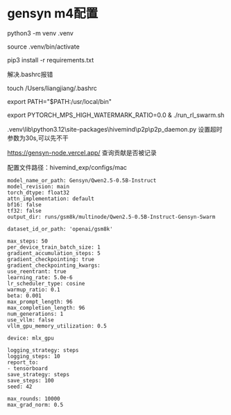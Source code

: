 # gensyn m4配置

 

python3 -m venv .venv

source .venv/bin/activate

pip3 install -r requirements.txt

解决.bashrc报错

touch /Users/liangjiang/.bashrc

export PATH="$PATH:/usr/local/bin"

export PYTORCH_MPS_HIGH_WATERMARK_RATIO=0.0 & ./run_rl_swarm.sh

.venv\lib\python3.12\site-packages\hivemind\p2p\p2p_daemon.py  设置超时参数为30s,可以先不干

https://gensyn-node.vercel.app/ 查询贡献是否被记录

配置文件路径：hivemind_exp/configs/mac

```
model_name_or_path: Gensyn/Qwen2.5-0.5B-Instruct  
model_revision: main  
torch_dtype: float32  
attn_implementation: default  
bf16: false  
tf32: false  
output_dir: runs/gsm8k/multinode/Qwen2.5-0.5B-Instruct-Gensyn-Swarm  
  
dataset_id_or_path: 'openai/gsm8k'  
  
max_steps: 50  
per_device_train_batch_size: 1  
gradient_accumulation_steps: 5  
gradient_checkpointing: true  
gradient_checkpointing_kwargs:  
use_reentrant: true  
learning_rate: 5.0e-6  
lr_scheduler_type: cosine  
warmup_ratio: 0.1  
beta: 0.001  
max_prompt_length: 96  
max_completion_length: 96  
num_generations: 1  
use_vllm: false  
vllm_gpu_memory_utilization: 0.5  
  
device: mlx_gpu  
  
logging_strategy: steps  
logging_steps: 10  
report_to:  
- tensorboard  
save_strategy: steps  
save_steps: 100  
seed: 42  
  
max_rounds: 10000  
max_grad_norm: 0.5
```

